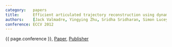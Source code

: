 ```yaml
---
category:   papers
title:      Efficient articulated trajectory reconstruction using dynamic programming and filters
authors:    [Jack Valmadre, Yingying Zhu, Sridha Sridharan, Simon Lucey]
conference: ECCV 2012
---
```


{{ page.conference }},
<a href="2012-eccv-articulated/paper.pdf">Paper</a>,
<a href="http://link.springer.com/chapter/10.1007%2F978-3-642-33718-5_6">Publisher</a>
